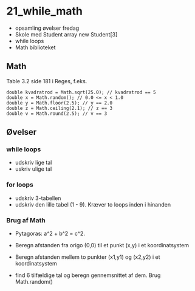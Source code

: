 # 21_while_math

* opsamling øvelser fredag
* Skole med Student array new Student[3]
* while loops
* Math biblioteket

## Math
Table 3.2 side 181 i Reges, f.eks.
`````
double kvadratrod = Math.sqrt(25.0); // kvadratrod == 5
double x = Math.random(); // 0.0 <= x < 1.0
double y = Math.floor(2.5); // y == 2.0
double z = Math.ceiling(2.1); // z == 3
double v = Math.round(2.5); // v == 3
``````

## Øvelser
### while loops
* udskriv lige tal
* uskriv ulige tal

### for loops
* udskriv 3-tabellen
* udskriv den lille tabel (1 - 9). Kræver to loops inden i hinanden

### Brug af Math
* Pytagoras: a^2 + b^2 = c^2.
* Beregn afstanden fra origo (0,0) til et punkt (x,y) i et koordinatsystem
* Beregn afstanden mellem to punkter (x1,y1) og (x2,y2) i et koordinatsystem

* find 6 tilfældige tal og beregn gennemsnittet af dem. Brug Math.random()

